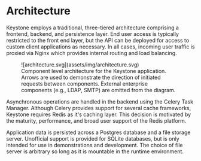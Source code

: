 # Architecture

Keystone employs a traditional, three-tiered architecture comprising a frontend, backend, and persistence layer.
End user access is typically restricted to the front end layer, but the API can be deployed for access to custom client applications as necessary.
In all cases, incoming user traffic is proxied via Nginx which provides internal routing and load balancing.

<figure markdown="span">
  ![architecture.svg](assets/img/architecture.svg)
  <figcaption>
    Component level architecture for the Keystone application.
    Arrows are used to demonstrate the direction of initiated requests between components.
    External enterprise components (e.g., LDAP, SMTP) are omitted from the diagram. 
  </figcaption>
</figure>

Asynchronous operations are handled in the backend using the Celery Task Manager.
Although Celery provides support for several cache frameworks, Keystone requires Redis as it's caching layer.
This decision is motivated by the maturity, performance, and broad user support of the Redis platform.

Application data is persisted across a Postgres database and a file storage server.
Unofficial support is provided for SQLite databases, but is only intended for use in demonstrations and development.
The choice of file server is arbitrary so long as it is mountable in the runtime environment.
